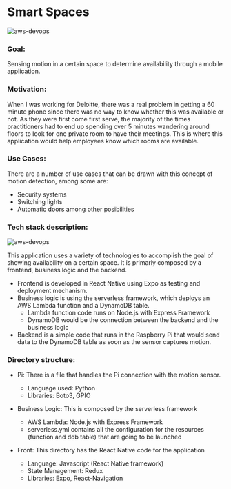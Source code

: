 # Smart Spaces

![aws-devops](https://personal-website-assets.s3.amazonaws.com/Projects/smart_spaces.png)

### Goal:
Sensing motion in a certain space to determine availability through a mobile application.

### Motivation:
When I was working for Deloitte, there was a real problem in getting a 60 minute phone since there was no way to know whether this was available or not. As they were first come first serve, the majority of the times practitioners had to end up spending over 5 minutes wandering around floors to look for one private room to have their meetings. This is where this application would help employees know which rooms are available.

### Use Cases:
There are a number of use cases that can be drawn with this concept of motion detection, among some are:
- Security systems
- Switching lights
- Automatic doors
among other posibilities

### Tech stack description:
![aws-devops](https://personal-website-assets.s3.amazonaws.com/Projects/smart-spaces.png)

This application uses a variety of technologies to accomplish the goal of showing availability on a certain space. It is primarly composed by a frontend, business logic and the backend. 
- Frontend is developed in React Native using Expo as testing and deployment mechanism. 
- Business logic is using the serverless framework, which deploys an AWS Lambda function and a DynamoDB table. 
  - Lambda function code runs on Node.js with Express Framework
  - DynamoDB would be the connection between the backend and the business logic
- Backend is a simple code that runs in the Raspberry Pi that would send data to the DynamoDB table as soon as the sensor captures motion.

### Directory structure:
- Pi:
  There is a file that handles the Pi connection with the motion sensor.
  - Language used: Python
  - Libraries: Boto3, GPIO

- Business Logic:
  This is composed by the serverless framework 
  - AWS Lambda: Node.js with Express Framework
  - serverless.yml contains all the configuration for the resources (function and ddb table) that are going to be launched
  
- Front:
  This directory has the React Native code for the application
  - Language: Javascript (React Native framework)
  - State Management: Redux
  - Libraries: Expo, React-Navigation